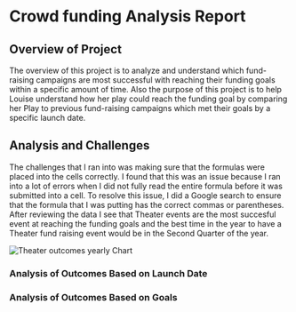 # Crowd funding Analysis Report

## Overview of Project
The overview of this project is to analyze and understand which fund-raising campaigns are most successful with reaching their funding goals within a specific amount of time. Also 
the purpose of this project is to help Louise understand how her play could reach the funding goal by comparing her Play to previous fund-raising campaigns which met their goals by a specific launch date.

## Analysis and Challenges
The challenges that I ran into was making sure that the formulas were placed into the cells correctly. I found that this was an issue because I ran into a lot of errors when I did not fully read the entire formula before it was submitted into a cell. To resolve this issue, I did a Google search to ensure that the formula that I was putting has the correct commas or parentheses. After reviewing the data I see that Theater events are the most succesful event at reaching the funding goals and the best time in the year to have a Theater fund raising event would be in the Second Quarter of the year.

![Theater outcomes yearly Chart](https://user-images.githubusercontent.com/87919924/133911804-3bd9ab53-570e-45df-9571-3e0b678e9bdb.png)


### Analysis of Outcomes Based on Launch Date


### Analysis of Outcomes Based on Goals



